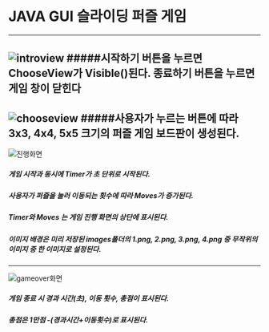 # JAVA GUI 슬라이딩 퍼즐 게임
---
![introview](https://github.com/guineaaaa/Sliding-Puzzle-Game-in-JAVA/assets/165776804/e3fdcace-d439-4232-957d-5e8a1a33e00f)
#####시작하기 버튼을 누르면 ChooseView가 Visible()된다. 종료하기 버튼을 누르면 게임 창이 닫힌다
---
![chooseview](https://github.com/guineaaaa/Sliding-Puzzle-Game-in-JAVA/assets/165776804/66a6022e-9926-47cf-b4dc-ba03a8f650bd)
#####사용자가 누르는 버튼에 따라 3x3, 4x4, 5x5 크기의 퍼즐 게임 보드판이 생성된다.
---
![진행화면](https://github.com/guineaaaa/Sliding-Puzzle-Game-in-JAVA/assets/165776804/2f4b55ee-dcb8-4ef2-953c-c958d4f2828a)
##### 게임 시작과 동시에 Timer가 초 단위로 시작된다.
##### 사용자가 퍼즐을 눌러 이동되는 횟수에 따라 Moves가 증가된다.
##### Timer와 Moves 는 게임 진행 화면의 상단에 표시된다.
##### 이미지 배경은 미리 저장된 images폴더의 1.png, 2.png, 3.png, 4.png 중 무작위의 이미지 중 한 이미지로 설정된다.
---
![gameover화면](https://github.com/guineaaaa/Sliding-Puzzle-Game-in-JAVA/assets/165776804/ebf98c42-3c8d-4947-9de3-b0ab72407264)
##### 게임 종료 시 경과 시간(초), 이동 횟수, 총점이 표시된다. 
##### 총점은 1만점 -(경과시간+이동횟수)로 표시된다.
